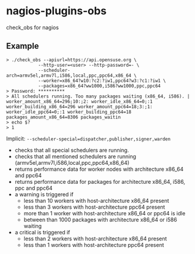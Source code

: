 nagios-plugins-obs
==================

check_obs for nagios

Example
-------

    > ./check_obs --apiurl=https://api.opensuse.org \
                --http-user=<user> --http-password=- \
                --scheduler-arch=armv5el,armv7l,i586,local,ppc,ppc64,x86_64 \
                --worker=x86_64?w10:?c2:?iw1,ppc64?w3:?c1:?iw1 \
                --packages=x86_64?ww1000,i586?ww1000,ppc,ppc64            
    > Password: **********
    > All schedulers running. Too many packages waiting (x86_64, i586). | worker_amount_x86_64=296;10:;2: worker_idle_x86_64=0;:1 worker_building_x86_64=296 worker_amount_ppc64=18;3:;1: worker_idle_ppc64=0;:1 worker_building_ppc64=18 packages_amount_x86_64=8306 packages_waitin
    > echo $?
    > 1
     
Implicit: `--scheduler-special=dispatcher,publisher,signer,warden`

* checks that all special schedulers are running.
* checks that all mentioned schedulers are running (armv5el,armv7l,i586,local,ppc,ppc64,x86_64)
* returns performance data for worker nodes with architecture x86_64 and ppc64
* returns performance data for packages for architecture x86_64, i586, ppc and ppc64
* a warning is triggered if
  * less than 10 workers with host-architecture x86_64 present
  * less than 3 workers with host-architecture ppc64 present
  * more than 1 worker with host-architecture x86_64 or ppc64 is idle
  * between than 1000 packages with architecture x86_64 or i586 waiting
* a critical is triggered if
  * less than 2 workers with host-architecture x86_64 present
  * less than 1 workers with host-architecture ppc64 present